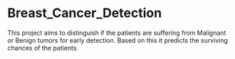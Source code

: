 # Breast_Cancer_Detection
This project aims to distinguish if the patients are suffering from Malignant or Benign tumors for early detection. Based on this it predicts the surviving chances of the patients. 
